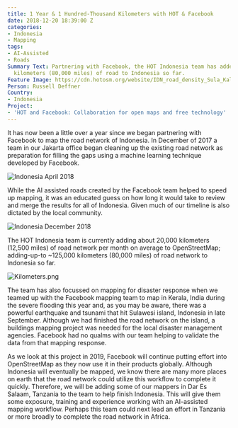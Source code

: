 ```yaml
---
title: 1 Year & 1 Hundred-Thousand Kilometers with HOT & Facebook
date: 2018-12-20 18:39:00 Z
categories:
- Indonesia
- Mapping
tags:
- AI-Assisted
- Roads
Summary Text: Partnering with Facebook, the HOT Indonesia team has added about 125,000
  kilometers (80,000 miles) of road to Indonesia so far.
Feature Image: https://cdn.hotosm.org/website/IDN_road_density_Sula_Kali_12_01_2018_transparent.png
Person: Russell Deffner
Country:
- Indonesia
Project:
- 'HOT and Facebook: Collaboration for open maps and free technology'
---
```


It has now been a little over a year since we began partnering with Facebook to map the road network of Indonesia. In December of 2017 a team in our Jakarta office began cleaning up the existing road network as preparation for filling the gaps using a machine learning technique developed by Facebook.

![Indonesia April 2018](https://cdn.hotosm.org/website/IndonesiaApril2018.png)

While the AI assisted roads created by the Facebook team helped to speed up mapping, it was an educated guess on how long it would take to review and merge the results for all of Indonesia. Given much of our timeline is also dictated by the local community.

![Indonesia December 2018](https://cdn.hotosm.org/website/IndonesiaDecember2018.png)

The HOT Indonesia team is currently adding about 20,000 kilometers (12,500 miles) of road network per month on average to OpenStreetMap; adding-up-to \~125,000 kilometers (80,000 miles) of road network to Indonesia so far.

![Kilometers.png](https://cdn.hotosm.org/website/Kilometers.png)

The team has also focussed on mapping for disaster response when we teamed up with the Facebook mapping team to map in Kerala, India during the severe flooding this year and, as you may be aware, there was a powerful earthquake and tsunami that hit Sulawesi island, Indonesia in late September. Although we had finished the road network on the island, a buildings mapping project was needed for the local disaster management agencies. Facebook had no qualms with our team helping to validate the data from that mapping response.

As we look at this project in 2019, Facebook will continue putting effort into OpenStreetMap as they now use it in their products globally. Although Indonesia will eventually be mapped, we know there are many more places on earth that the road network could utilize this workflow to complete it quickly. Therefore, we will be adding some of our mappers in Dar Es Salaam, Tanzania to the team to help finish Indonesia. This will give them some exposure, training and experience working with an AI-assisted mapping workflow. Perhaps this team could next lead an effort in Tanzania or more broadly to complete the road network in Africa.